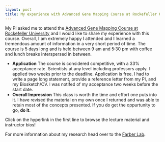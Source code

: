 ```yaml
---
layout: post
title: My experience with Advanced Gene Mapping Course at Rockefeller University
---
```


My PI asked me to attend the [Advanced Gene Mapping Course at Rockefeller University](http://statgen.us/Advgenemap2020) and I would like to share my experience with this course. 
Overall, I am extremely happy I attended and I learned a tremendous amount of information in a very short period of time.  The course is 5 days long and is held between 9 am and 
5:30 pm with coffee and lunch breaks interspersed in between. 
* **Application**
The course is considered competitive, with a 33% acceptance rate. Scientists at any level including professors apply. I applied two weeks prior to the deadline. Application is free.
I had to write a page long statement, provide a reference letter from my PI, and my Biosketch/CV. I was notifed of my acceptance two weeks before the start date. 
* **Overall Impression**
This class is worth the time and effort one puts into it. I have revised the material on my own once I returned and was able to retain most of the concepts presented. If you do get the oppurtunity to go, **do it**.

Click on the hyperlink in the first line to browse the lecture material and instructor bios!



For more information about my research head over to the [Farber Lab](https://www.farberlab.com/).
